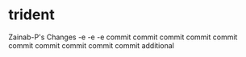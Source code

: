# trident

Zainab-P's Changes
-e
-e
-e
commit 
commit 
commit 
commit 
commit 
commit 
commit 
commit 
commit 
commit 
additional